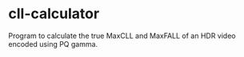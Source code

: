 # cll-calculator
Program to calculate the true MaxCLL and MaxFALL of an HDR video encoded using PQ gamma.
